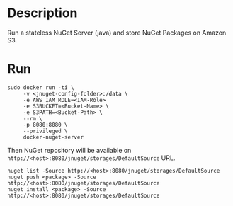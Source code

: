 
# Description

Run a stateless NuGet Server (java) and store NuGet Packages on Amazon S3.

# Run

```
sudo docker run -ti \
     -v <jnuget-config-folder>:/data \
     -e AWS_IAM_ROLE=<IAM-Role>
     -e S3BUCKET=<Bucket-Name> \
     -e S3PATH=<Bucket-Path> \
     --rm \
     -p 8080:8080 \
     --privileged \
     docker-nuget-server
```

Then NuGet repository will be available on `http://<host>:8080/jnuget/storages/DefaultSource` URL.


```
nuget list -Source http://<host>:8080/jnuget/storages/DefaultSource
nuget push <package> -Source http://<host>:8080/jnuget/storages/DefaultSource
nuget install <package> -Source http://<host>:8080/jnuget/storages/DefaultSource
```

